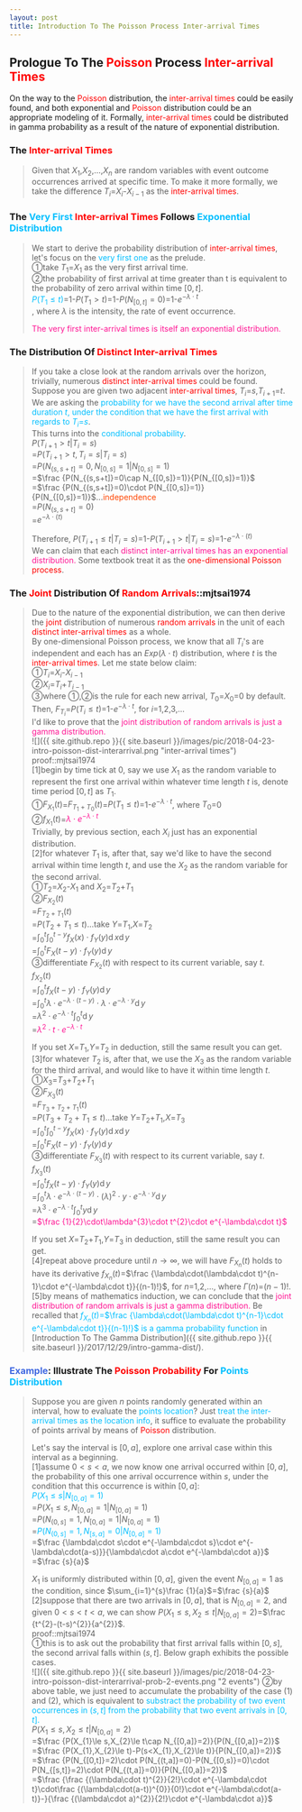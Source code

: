 ```yaml
---
layout: post
title: Introduction To The Poisson Process Inter-arrival Times
---
```


## Prologue To The <font color="Red">Poisson</font> Process <font color="Red">Inter-arrival Times</font>
<p class="message">
On the way to the <font color="Red">Poisson</font> distribution, the <font color="Red">inter-arrival times</font> could be easily found, and both exponential and <font color="Red">Poisson</font> distribution could be an appropriate modeling of it.  Formally, <font color="Red">inter-arrival times</font> could be distributed in gamma probability as a result of the nature of exponential distribution.  
</p>

### The <font color="Red">Inter-arrival Times</font>
>Given that $X_{1}$,$X_{2}$,...,$X_{n}$ are random variables with event outcome occurrences arrived at specific time.  To make it more formally, we take the difference $T_{i}$=$X_{i}$-$X_{i-1}$ as the <font color="Red">inter-arrival times</font>.  

### The <font color="DeepSkyBlue">Very First</font> <font color="Red">Inter-arrival Times</font> Follows <font color="DeepSkyBlue">Exponential Distribution</font>
>We start to derive the probability distribution of <font color="Red">inter-arrival times</font>, let's focus on the <font color="DeepSkyBlue">very first one</font> as the prelude.  
>&#10112;take $T_{1}$=$X_{1}$ as the very first arrival time.  
>&#10113;the probability of first arrival at time greater than t is equivalent to the probability of zero arrival within time $[0,t]$.  
><font color="DeepSkyBlue">$P(T_{1}\le t)$</font>=1-$P(T_{1}>t)$=1-$P(N_{[0,t]}=0)$=1-$e^{-\lambda\cdot t}$  
>, where $\lambda$ is the intensity, the rate of event occurrence.  
>
><font color="DeepPink">The very first inter-arrival times is itself an exponential distribution.</font>  

### The Distribution Of <font color="Red">Distinct Inter-arrival Times</font>
>If you take a close look at the random arrivals over the horizon, trivially, numerous <font color="Red">distinct inter-arrival times</font> could be found.  
>Suppose you are given two adjacent <font color="Red">inter-arrival times</font>, $T_{i}$=$s$,$T_{i+1}$=$t$.  We are asking the <font color="DeepSkyBlue">probability for we have the second arrival after time duration $t$, under the condition that we have the first arrival with regards to $T_{i}$=$s$</font>.  
>This turns into the <font color="DeepSkyBlue">conditional probability</font>.  
>$P(T_{i+1}>t|T_{i}=s)$  
>=$P(T_{i+1}>t,T_{i}=s|T_{i}=s)$  
>=$P(N_{(s,s+t]}=0,N_{[0,s]}=1|N_{[0,s]}=1)$  
>=$\frac {P(N_{(s,s+t]}=0\cap N_{[0,s]}=1)}{P(N_{[0,s]}=1)}$  
>=$\frac {P(N_{(s,s+t]}=0)\cdot P(N_{[0,s]}=1)}{P(N_{[0,s]}=1)}$...<font color="OrangeRed">independence</font>  
>=$P(N_{(s,s+t]}=0)$  
>=$e^{-\lambda\cdot(t)}$  
>
>Therefore, $P(T_{i+1}\le t|T_{i}=s)$=1-$P(T_{i+1}>t|T_{i}=s)$=1-$e^{-\lambda\cdot(t)}$  
>We can claim that each <font color="DeepPink">distinct inter-arrival times has an exponential distribution.</font>  Some textbook treat it as the <font color="Red">one-dimensional Poisson process</font>.  

### The <font color="Red">Joint</font> Distribution Of <font color="Red">Random Arrivals</font>::mjtsai1974
>Due to the nature of the exponential distribution, we can then derive the <font color="Red">joint</font> distribution of numerous <font color="Red">random arrivals</font> in the unit of each <font color="Red">distinct inter-arrival times</font> as a whole.  
>By one-dimensional Poisson process, we know that all $T_{i}$'s are independent and each has an $Exp(\lambda\cdot t)$ distribution, where $t$ is the <font color="Red">inter-arrival times</font>.  Let me state below claim:  
>&#10112;$T_{i}$=$X_{i}$-$X_{i-1}$  
>&#10113;$X_{i}$=$T_{i}$+$T_{i-1}$  
>&#10114;where &#10112;,&#10113;is the rule for each new arrival, $T_{0}$=$X_{0}$=$0$ by default.  
>Then, $F_{T_{i}}$=$P(T_{i}\le t)$=1-$e^{-\lambda\cdot t}$, for $i$=$1$,$2$,$3$,...  
>I'd like to prove that the <font color="DeepPink">joint distribution of random arrivals is just a gamma distribution.</font>  
![]({{ site.github.repo }}{{ site.baseurl }}/images/pic/2018-04-23-intro-poisson-dist-interarrival.png "inter-arrival times")
>proof::mjtsai1974  
>[1]begin by time tick at $0$, say we use $X_{1}$ as the random variable to represent the first one arrival within whatever time length $t$ is, denote time period $[0,t]$ as $T_{1}$.  
>&#10112;$F_{X_{1}}(t)$=$F_{T_{1}+T_{0}}(t)$=$P(T_{1}\le t)$=1-$e^{-\lambda\cdot t}$, where $T_{0}$=$0$  
>&#10113;$f_{X_{1}}(t)$=<font color="DeepPink">$\lambda\cdot e^{-\lambda\cdot t}$</font>  
>Trivially, by previous section, each $X_{i}$ just has an exponential distribution.  
>[2]for whatever $T_{1}$ is, after that, say we'd like to have the second arrival within time length $t$, and use the $X_{2}$ as the random variable for the second arrival.  
>&#10112;$T_{2}$=$X_{2}$-$X_{1}$ and $X_{2}$=$T_{2}$+$T_{1}$  
>&#10113;$F_{X_{2}}(t)$  
>=$F_{T_{2}+T_{1}}(t)$  
>=$P(T_{2}+T_{1}\le t)$...take $Y$=$T_{1}$,$X$=$T_{2}$  
>=$\int_{0}^{t}\int_{0}^{t-y}f_{X}(x)\cdot f_{Y}(y)\operatorname dx\operatorname dy$  
>=$\int_{0}^{t}F_{X}(t-y)\cdot f_{Y}(y)\operatorname dy$  
>&#10114;differentiate $F_{X_{2}}(t)$ with respect to its current variable, say $t$.  
>$f_{X_{2}}(t)$  
>=$\int_{0}^{t}f_{X}(t-y)\cdot f_{Y}(y)\operatorname dy$  
>=$\int_{0}^{t}\lambda\cdot e^{-\lambda\cdot(t-y)}\cdot\lambda\cdot e^{-\lambda\cdot y}\operatorname dy$  
>=$\lambda^{2}\cdot e^{-\lambda\cdot t}\int_{0}^{t}\operatorname dy$  
>=<font color="DeepPink">$\lambda^{2}\cdot t\cdot e^{-\lambda\cdot t}$</font>  
>
>If you set $X$=$T_{1}$,$Y$=$T_{2}$ in deduction, still the same result you can get.  
>[3]for whatever $T_{2}$ is, after that, we use the $X_{3}$ as the random variable for the third arrival, and would like to have it within time length $t$.  
>&#10112;$X_{3}$=$T_{3}$+$T_{2}$+$T_{1}$  
>&#10113;$F_{X_{3}}(t)$  
>=$F_{T_{3}+T_{2}+T_{1}}(t)$  
>=$P(T_{3}+T_{2}+T_{1}\le t)$...take $Y$=$T_{2}$+$T_{1}$,$X$=$T_{3}$  
>=$\int_{0}^{t}\int_{0}^{t-y}f_{X}(x)\cdot f_{Y}(y)\operatorname dx\operatorname dy$  
>=$\int_{0}^{t}F_{X}(t-y)\cdot f_{Y}(y)\operatorname dy$  
>&#10114;differentiate $F_{X_{3}}(t)$ with respect to its current variable, say $t$.  
>$f_{X_{3}}(t)$  
>=$\int_{0}^{t}f_{X}(t-y)\cdot f_{Y}(y)\operatorname dy$  
>=$\int_{0}^{t}\lambda\cdot e^{-\lambda\cdot(t-y)}\cdot(\lambda)^{2}\cdot y\cdot e^{-\lambda\cdot y}\operatorname dy$  
>=$\lambda^{3}\cdot e^{-\lambda\cdot t}\int_{0}^{t}y\operatorname dy$  
>=<font color="DeepPink">$\frac {1}{2}\cdot\lambda^{3}\cdot t^{2}\cdot e^{-\lambda\cdot t}$</font>  
>
>If you set $X$=$T_{2}$+$T_{1}$,$Y$=$T_{3}$ in deduction, still the same result you can get.  
>[4]repeat above procedure until $n\rightarrow\infty$, we will have $F_{X_{n}}(t)$ holds to have its derivative $f_{X_{n}}(t)$=$\frac {\lambda\cdot(\lambda\cdot t)^{n-1}\cdot e^{-\lambda\cdot t}}{(n-1)!}$, for $n$=$1$,$2$,..., where $\Gamma(n)$=$(n-1)!$.  
>[5]by means of mathematics induction, we can conclude that the <font color="DeepPink">joint distribution of random arrivals is just a gamma distribution.</font>  Be recalled that <font color="DeepSkyBlue">$f_{X_{n}}(t)$=$\frac {\lambda\cdot(\lambda\cdot t)^{n-1}\cdot e^{-\lambda\cdot t}}{(n-1)!}$ is a gamma probability function</font> in [Introduction To The Gamma Distribution]({{ site.github.repo }}{{ site.baseurl }}/2017/12/29/intro-gamma-dist/).  

### <font color="RoyalBlue">Example</font>: Illustrate The <font color="Red">Poisson Probability</font> For <font color="DeepSkyBlue">Points Distribution</font>
>Suppose you are given $n$ points randomly generated within an interval, how to evaluate the <font color="DeepSkyBlue">points location</font>?  Just <font color="DeepSkyBlue">treat the inter-arrival times as the location info</font>, it suffice to evaluate the probability of points arrival by means of <font color="Red">Poisson</font> distribution.  
>
>Let's say the interval is $[0,a]$, explore one arrival case within this interval as a beginning.  
>[1]assume $0<s<a$, we now know one arrival occurred within $[0,a]$, the probability of this one arrival occurrence within $s$, under the condition that this occurrence is within $[0,a]$:  
><font color="DeepSkyBlue">$P(X_{1}\le s|N_{[0,a]}=1)$</font>  
>=$P(X_{1}\le s,N_{[0,a]}=1|N_{[0,a]}=1)$  
>=$P(N_{(0,s]}=1,N_{[0,a]}=1|N_{[0,a]}=1)$  
>=<font color="DeepSkyBlue">$P(N_{(0,s]}=1,N_{[s,a]}=0|N_{[0,a]}=1)$</font>  
>=$\frac {\lambda\cdot s\cdot e^{-\lambda\cdot s}\cdot e^{-\lambda\cdot(a-s)}}{\lambda\cdot a\cdot e^{-\lambda\cdot a}}$  
>=$\frac {s}{a}$  
>
>$X_{1}$ is uniformly distributed within $[0,a]$, given the event ${N_{[0,a]}=1}$ as the condition, since $\sum_{i=1}^{s}\frac {1}{a}$=$\frac {s}{a}$  
>[2]suppose that there are two arrivals in $[0,a]$, that is $N_{[0,a]}=2$, and given $0<s<t<a$, we can show $P(X_{1}\le s,X_{2}\le t|N_{[0,a]}=2)$=$\frac {t^{2}-(t-s)^{2}}{a^{2}}$.  
>proof::mjtsai1974  
>&#10112;this is to ask out the probability that first arrival falls within $[0,s]$, the second arrival falls within $(s,t]$.  Below graph exhibits the possible cases.  
![]({{ site.github.repo }}{{ site.baseurl }}/images/pic/2018-04-23-intro-poisson-dist-interarrival-prob-2-events.png "2 events")
>&#10113;by above table, we just need to accumulate the probability of the case (1) and (2), which is equivalent to <font color="DeepSkyBlue">substract the probability of two event occurrences in $(s,t]$ from the probability that two event arrivals in $[0,t]$.</font>  
>$P(X_{1}\le s,X_{2}\le t|N_{[0,a]}=2)$  
>=$\frac {P(X_{1}\le s,X_{2}\le t\cap N_{[0,a]}=2)}{P(N_{[0,a]}=2)}$  
>=$\frac {P(X_{1},X_{2}\le t)-P(s<X_{1},X_{2}\le t)}{P(N_{[0,a]}=2)}$  
>=$\frac {P(N_{[0,t]}=2)\cdot P(N_{(t,a]}=0)-P(N_{[0,s)}=0)\cdot P(N_{[s,t]}=2)\cdot P(N_{(t,a]}=0)}{P(N_{[0,a]}=2)}$  
>=$\frac {\frac {(\lambda\cdot t)^{2}}{2!}\cdot e^{-\lambda\cdot t}\cdot\frac {(\lambda\cdot(a-t))^{0}}{0!}\cdot e^{-\lambda\cdot(a-t)}-}{\frac {(\lambda\cdot a)^{2}}{2!}\cdot e^{-\lambda\cdot a}}$  

<!-- Γ -->
<!-- \frac{\Gamma(k + n)}{\Gamma(n)} \frac{1}{r^k}  -->
<!-- \mbox{\large$\vert$}\nolimits_0^\infty -->
<!-- \vert_0^\infty -->
<!-- &prime; ′ -->
<!-- &Prime; ″ -->
<!-- $E\lbrack X\rbrack$ -->
<!-- \overline{X_n} -->
<!-- \frac{{\overline {X_n}}-\mu}{S/\sqrt n} -->
<!-- \lim_{t\rightarrow\infty} -->
<!-- \int_{0}^{a}\lambda\cdot e^{-\lambda\cdot t}\operatorname dt -->

<!-- Notes -->
<!-- <font color="OrangeRed">items, verb, to make it the focus</font> -->
<!-- <font color="Red">KKT</font> -->
<!-- <font color="Red">SMO heuristics</font> -->
<!-- <font color="Red">F</font> distribution -->
<!-- <font color="Red">t</font> distribution -->
<!-- <font color="DeepSkyBlue">suggested item, soft item</font> -->
<!-- <font color="RoyalBlue">old alpha, quiz, example</font> -->
<!-- <font color="Green">new alpha</font> -->

<!-- <font color="DeepPink">positive conclusion, finding</font> -->
<!-- <font color="RosyBrown">negative conclusion, finding</font> -->

<!-- <font color="#00ADAD">policy</font> -->
<!-- <font color="#6100A8">full observable</font> -->
<!-- <font color="#FFAC12">partial observable</font> -->
<!-- <font color="#EB00EB">stochastic</font> -->
<!-- <font color="#8400E6">state transition</font> -->
<!-- <font color="#D600D6">discount factor gamma $\gamma$</font> -->
<!-- <font color="#D600D6">$V(S)$</font> -->
<!-- <font color="#9300FF">immediate reward R(S)</font> -->

<!-- https://www.medcalc.org/manual/gamma_distribution_functions.php -->
<!-- https://www.statlect.com/probability-distributions/student-t-distribution#hid5 -->